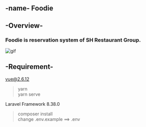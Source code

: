 ## -name-  Foodie
## -Overview-
### Foodie is reservation system of SH Restaurant Group.
![gif](https://images.unsplash.com/photo-1565895405127-481853366cf8?ixlib=rb-1.2.1&ixid=MnwxMjA3fDB8MHxwaG90by1wYWdlfHx8fGVufDB8fHx8&auto=format&fit=crop&w=353&q=80_)
## -Requirement-
vue@2.6.12
> yarn  
> yarn serve

Laravel Framework 8.38.0

> composer install  
> change .env.example  ==>  .env
> 
